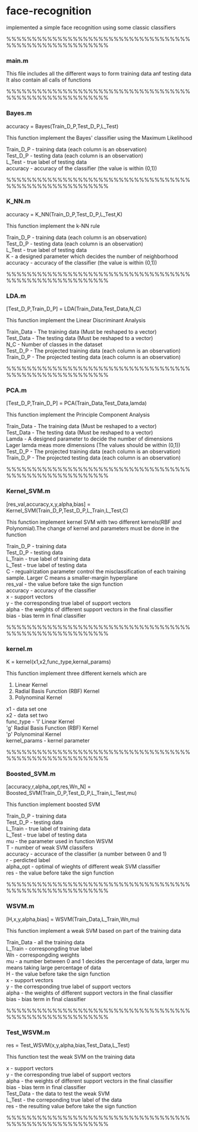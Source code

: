 # face-recognition
implemented a simple face recognition using some classic classifiers

%%%%%%%%%%%%%%%%%%%%%%%%%%%%%%%%%%%%%%%%%%%%%%%%%%%%%%%%    
### main.m   
This file includes all the different ways to form training data anf testing data    
It also contain all calls of functions     

%%%%%%%%%%%%%%%%%%%%%%%%%%%%%%%%%%%%%%%%%%%%%%%%%%%%%%%%   
### Bayes.m   
accuracy = Bayes(Train_D_P,Test_D_P,L_Test)   

This function implement the Bayes' classifier using the Maximum Likelihood   

Train_D_P - training data (each column is an observation)  
Test_D_P - testing data (each column is an observation)  
L_Test - true label of testing data  
accuracy - accuracy of the classifier (the value is within (0,1))   

%%%%%%%%%%%%%%%%%%%%%%%%%%%%%%%%%%%%%%%%%%%%%%%%%%%%%%%%   
### K_NN.m   
accuracy = K_NN(Train_D_P,Test_D_P,L_Test,K)   

This function implement the k-NN rule   

Train_D_P - training data (each column is an observation)  
Test_D_P - testing data (each column is an observation)  
L_Test - true label of testing data  
K - a designed parameter which decides the number of neighborhood  
accuracy - accuracy of the classifier (the value is within (0,1))  

%%%%%%%%%%%%%%%%%%%%%%%%%%%%%%%%%%%%%%%%%%%%%%%%%%%%%%%%   
### LDA.m  
\[Test_D_P,Train_D_P\] = LDA(Train_Data,Test_Data,N_C)  

This function implement the Linear Discriminant Analysis  

Train_Data - The training data (Must be reshaped to a vector)  
Test_Data - The testing data (Must be reshaped to a vector)  
N_C - Number of classes in the dataset  
Test_D_P - The projected training data (each column is an observation)  
Train_D_P - The projected testing data (each column is an observation)  

%%%%%%%%%%%%%%%%%%%%%%%%%%%%%%%%%%%%%%%%%%%%%%%%%%%%%%%%   
### PCA.m  
\[Test_D_P,Train_D_P\] = PCA(Train_Data,Test_Data,lamda)  

This function implement the Principle Component Analysis   

Train_Data - The training data (Must be reshaped to a vector)  
Test_Data - The testing data (Must be reshaped to a vector)  
Lamda - A designed parameter to decide the number of dimensions  
             Lager lamda meas more dimensions (The values should be within (0,1))  
Test_D_P - The projected training data (each column is an observation)  
Train_D_P - The projected testing data (each column is an observation)  

%%%%%%%%%%%%%%%%%%%%%%%%%%%%%%%%%%%%%%%%%%%%%%%%%%%%%%%%    
### Kernel_SVM.m  
\[res_val,accuracy,x,y,alpha,bias\] = Kernel_SVM(Train_D_P,Test_D_P,L_Train,L_Test,C)  

This function implement kernel SVM with two different kernels(RBF and Polynomial).The change of kernel and parameters must be done in the function   

Train_D_P - training data  
Test_D_P - testing data  
L_Train - true label of training data  
L_Test - true label of testing data  
C - regualrization parameter control the misclassification of each training sample. Larger C means a smaller-margin hyperplane  
res_val - the value before take the sign function  
accuracy - accuracy of the classifier  
x - support vectors  
y - the corresponding true label of support vectors  
alpha - the weights of different support vectors in the final classifier  
bias - bias term in final classifier  

%%%%%%%%%%%%%%%%%%%%%%%%%%%%%%%%%%%%%%%%%%%%%%%%%%%%%%%%   
### kernel.m  
 K = kernel(x1,x2,func_type,kernal_params)   

This function implement three different kernels which are  
1. Linear Kernel  
2. Radial Basis Function (RBF) Kernel  
3. Polynominal Kernel   

x1 - data set one  
x2 - data set two  
func_type - 'l' Linear Kernel  
            'g' Radial Basis Function (RBF) Kernel   
            'p' Polynominal Kernel   
kernel_params - kernel parameter  

%%%%%%%%%%%%%%%%%%%%%%%%%%%%%%%%%%%%%%%%%%%%%%%%%%%%%%%%  
### Boosted_SVM.m  
\[accuracy,r,alpha_opt,res,Wn_N\] = Boosted_SVM(Train_D_P,Test_D_P,L_Train,L_Test,mu)  

This function implement boosted SVM  

Train_D_P - training data   
Test_D_P - testing data  
L_Train - true label of training data  
L_Test - true label of testing data  
mu - the parameter used in function WSVM  
T - number of weak SVM classifers  
accuracy - accurace of the classifier (a number between 0 and 1)   
r - perdicted label  
alpha_opt - optimal of wieghts of different weak SVM classifier  
res - the value before take the sign function  

%%%%%%%%%%%%%%%%%%%%%%%%%%%%%%%%%%%%%%%%%%%%%%%%%%%%%%%%   
### WSVM.m   
\[H,x,y,alpha,bias\] = WSVM(Train_Data,L_Train,Wn,mu)  

This function implement a weak SVM based on part of the training data   

Train_Data - all the training data  
L_Train - correspongding true label  
Wn - correspongding weights  
mu - a number between 0 and 1 decides the percentage of data, larger mu means taking large percentage of data   
H - the value before take the sign function  
x - support vectors  
y - the corresponding true label of support vectors  
alpha - the weights of different support vectors in the final classifier  
bias - bias term in final classifier   

%%%%%%%%%%%%%%%%%%%%%%%%%%%%%%%%%%%%%%%%%%%%%%%%%%%%%%%%   
### Test_WSVM.m  
res = Test_WSVM(x,y,alpha,bias,Test_Data,L_Test)  

This function test the weak SVM on the training data   

x - support vectors   
y - the corresponding true label of support vectors  
alpha - the weights of different support vectors in the final classifier  
bias - bias term in final classifier  
Test_Data - the data to test the weak SVM  
L_Test - the correponding true label of the data  
res - the resulting value before take the sign function  

%%%%%%%%%%%%%%%%%%%%%%%%%%%%%%%%%%%%%%%%%%%%%%%%%%%%%%%%   
